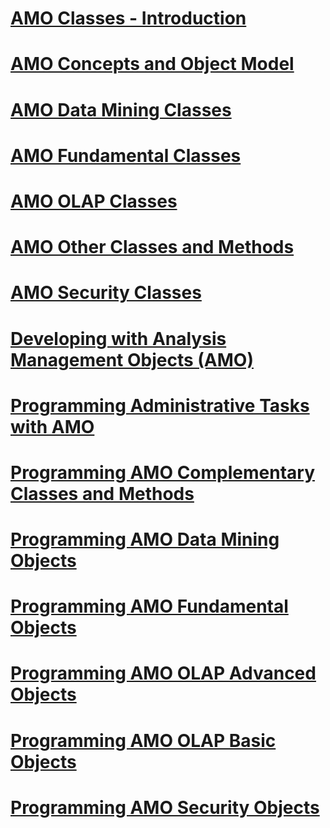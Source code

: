 # [AMO Classes - Introduction](amo-classes-introduction.md)
# [AMO Concepts and Object Model](amo-concepts-and-object-model.md)
# [AMO Data Mining Classes](amo-data-mining-classes.md)
# [AMO Fundamental Classes](amo-fundamental-classes.md)
# [AMO OLAP Classes](amo-olap-classes.md)
# [AMO Other Classes and Methods](amo-other-classes-and-methods.md)
# [AMO Security Classes](amo-security-classes.md)
# [Developing with Analysis Management Objects (AMO)](developing-with-analysis-management-objects-amo.md)
# [Programming Administrative Tasks with AMO](programming-administrative-tasks-with-amo.md)
# [Programming AMO Complementary Classes and Methods](programming-amo-complementary-classes-and-methods.md)
# [Programming AMO Data Mining Objects](programming-amo-data-mining-objects.md)
# [Programming AMO Fundamental Objects](programming-amo-fundamental-objects.md)
# [Programming AMO OLAP Advanced Objects](programming-amo-olap-advanced-objects.md)
# [Programming AMO OLAP Basic Objects](programming-amo-olap-basic-objects.md)
# [Programming AMO Security Objects](programming-amo-security-objects.md)
